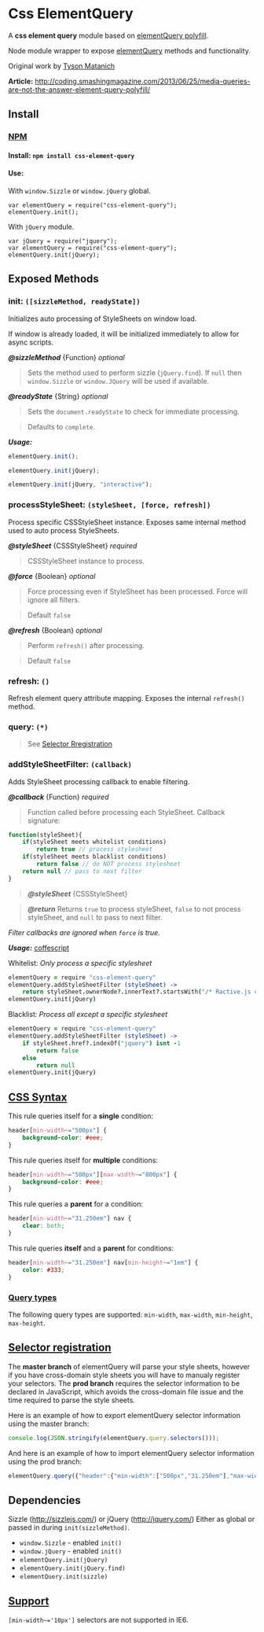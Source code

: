 ﻿# Css ElementQuery

A **css element query** module based on [elementQuery polyfill](https://github.com/tysonmatanich/elementQuery).

Node module wrapper to expose [elementQuery](https://github.com/tysonmatanich/elementQuery) methods and functionality.

Original work by [Tyson Matanich](https://github.com/tysonmatanich)

**Article:** http://coding.smashingmagazine.com/2013/06/25/media-queries-are-not-the-answer-element-query-polyfill/

## Install

### [NPM](http://npmjs.org/)
#### Install: `npm install css-element-query`
#### Use:
With `window.Sizzle` or `window.jQuery` global.
```
var elementQuery = require("css-element-query");
elementQuery.init();
```
With `jQuery` module.
```
var jQuery = require("jquery");
var elementQuery = require("css-element-query");
elementQuery.init(jQuery);
```

## Exposed Methods
### init: `([sizzleMethod, readyState])`
Initializes auto processing of StyleSheets on window load.

If window is already loaded, it will be initialized immediately to allow for async scripts.

***@sizzleMethod*** {Function} *optional*
>Sets the method used to perform sizzle (`jQuery.find`). If `null` then `window.Sizzle` or `window.JQuery` will be used if available.

***@readyState*** {String} *optional*
>Sets the `document.readyState` to check for immediate processing. 

>Defaults to `complete`.

***Usage:***
```javascript
elementQuery.init();

elementQuery.init(jQuery);

elementQuery.init(jQuery, "interactive");
```

### processStyleSheet: `(styleSheet, [force, refresh])`
Process specific CSSStyleSheet instance. Exposes same internal method used to auto process StyleSheets.

***@styleSheet*** {CSSStyleSheet} *required*
>CSSStyleSheet instance to process.

***@force*** {Boolean} *optional*
>Force processing even if StyleSheet has been processed. Force will ignore all filters.

>Default `false`

***@refresh*** {Boolean} *optional*
>Perform `refresh()` after processing.

>Default `false`

### refresh: `()`
Refresh element query attribute mapping. Exposes the internal `refresh()` method.

### query: `(*)`
>See [Selector Rregistration](#selector-registration)

### addStyleSheetFilter: `(callback)`
Adds StyleSheet processing callback to enable filtering.

***@callback*** {Function} *required*
>Function called before processing each StyleSheet.
Callback signature:
```javascript
function(styleSheet){
	if(styleSheet meets whitelist conditions)
		return true // process stylesheet
	if(styleSheet meets blacklist conditions)
		return false // do NOT process stylesheet
	return null // pass to next filter
}
```
>***@styleSheet*** {CSSStyleSheet}

>***@return*** Returns `true` to process styleSheet, `false` to not process styleSheet, and `null` to pass to next filter.

*Filter callbacks are ignored when `force` is true.*

***Usage:*** [coffescript](http://coffeescript.org/)

Whitelist: *Only process a specific stylesheet*
```coffee
elementQuery = require "css-element-query"
elementQuery.addStyleSheetFilter (styleSheet) ->
	return styleSheet.ownerNode?.innerText?.startsWith("/* Ractive.js component styles */")
elementQuery.init(jQuery)
```
Blacklist: *Process all except a specific stylesheet*
```coffee
elementQuery = require "css-element-query"
elementQuery.addStyleSheetFilter (styleSheet) ->
	if styleSheet.href?.indexOf("jquery") isnt -1
		return false
	else
		return null
elementQuery.init(jQuery)
```

## [CSS Syntax](https://github.com/tysonmatanich/elementQuery#syntax)

This rule queries itself for a **single** condition:
```css
header[min-width~="500px"] {
	background-color: #eee;
}
```

This rule queries itself for **multiple** conditions:
```css
header[min-width~="500px"][max-width~="800px"] {
	background-color: #eee;
}
```

This rule queries a **parent** for a condition:
```css
header[min-width~="31.250em"] nav {
	clear: both;
}
```

This rule queries **itself** and a **parent** for conditions:
```css
header[min-width~="31.250em"] nav[min-height~="1em"] {
	color: #333;
}
```

### [Query types](https://github.com/tysonmatanich/elementQuery#query-types)
The following query types are supported: `min-width`, `max-width`, `min-height`, `max-height`.

## [Selector registration](https://github.com/tysonmatanich/elementQuery#selector-registration)

The **master branch** of elementQuery will parse your style sheets, however if you have cross-domain style sheets you will have to manualy register your selectors. The **prod branch** requires the selector information to be declared in JavaScript, which avoids the cross-domain file issue and the time required to parse the style sheets.

Here is an example of how to export elementQuery selector information using the master branch:
```javascript
console.log(JSON.stringify(elementQuery.query.selectors()));
```

And here is an example of how to import elementQuery selector information using the prod branch:
```javascript
elementQuery.query({"header":{"min-width":["500px","31.250em"],"max-width":["800px"]}});
```

## Dependencies
Sizzle (http://sizzlejs.com/) or jQuery (http://jquery.com/)
Either as global or passed in during `init(sizzleMethod)`.
* `window.Sizzle` - enabled `init()`
* `window.jQuery` - enabled `init()`
* `elementQuery.init(jQuery)`
* `elementQuery.init(jQuery.find)`
* `elementQuery.init(sizzle)`


## [Support](https://github.com/tysonmatanich/elementQuery#support)

`[min-width~='10px']` selectors are not supported in IE6.
